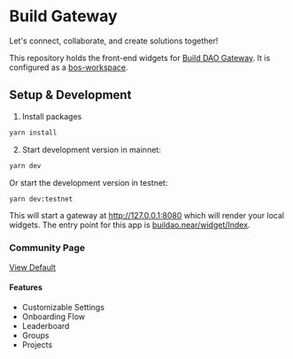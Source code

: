 # Build Gateway

Let's connect, collaborate, and create solutions together!

This repository holds the front-end widgets for [Build DAO Gateway](https://nearbuilders.org/). It is configured as a [bos-workspace](https://github.com/nearbuilders/bos-workspace).

## Setup & Development

1. Install packages

```cmd
yarn install
```

2. Start development version in mainnet:

```cmd
yarn dev
```

Or start the development version in testnet:

```cmd
yarn dev:testnet
```

This will start a gateway at http://127.0.0.1:8080 which will render your local widgets. The entry point for this app is [buildao.near/widget/Index](http://127.0.0.1:8080/buildao.near/widget/Index).

### Community Page

[View Default](https://nearbuilders.org/build.sputnik-dao.near/widget/community)

#### Features

- Customizable Settings
- Onboarding Flow
- Leaderboard
- Groups
- Projects

